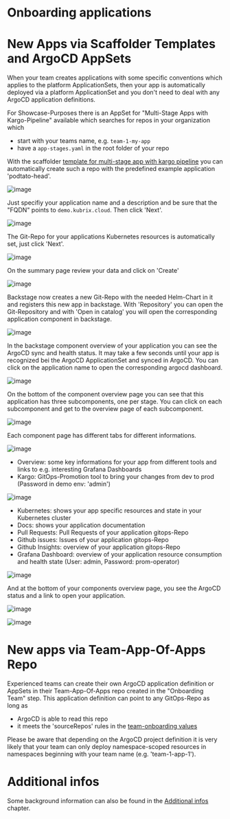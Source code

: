 # Onboarding applications

# New Apps via Scaffolder Templates and ArgoCD AppSets

When your team creates applications with some specific conventions which applies to the platform ApplicationSets, then your app is automatically deployed via a platform ApplicationSet and you don't need to deal with any ArgoCD application definitions.

For Showcase-Purposes there is an AppSet for "Multi-Stage Apps with Kargo-Pipeline" available which searches for repos in your organization which

* start with your teams name, e.g. `team-1-my-app`
* have a `app-stages.yaml` in the root folder of your repo

With the scaffolder [template for multi-stage app with kargo pipeline](https://backstage.demo.kubrix.cloud/create/templates/default/multi-stage-app-with-kargo-pipeline) you can automatically create such a repo with the predefined example application 'podtato-head'.

![image](img/app-onboarding-1.png)

Just specifiy your application name and a description and be sure that the "FQDN" points to `demo.kubrix.cloud`. Then click 'Next'.

![image](img/app-onboarding-2.png)

The Git-Repo for your applications Kubernetes resources is automatically set, just click 'Next'.

![image](img/app-onboarding-3.png)

On the summary page review your data and click on 'Create'

![image](img/app-onboarding-4.png)

Backstage now creates a new Git-Repo with the needed Helm-Chart in it and registers this new app in backstage. With 'Repository' you can open the Git-Repository and with 'Open in catalog' you will open the corresponding application component in backstage.

![image](img/app-onboarding-5.png)

In the backstage component overview of your application you can see the ArgoCD sync and health status. It may take a few seconds until your app is recognized bei the ArgoCD ApplicationSet and synced in ArgoCD. You can click on the application name to open the corresponding argocd dashboard.

![image](img/app-onboarding-6.png)

On the bottom of the component overview page you can see that this application has three subcomponents, one per stage.
You can click on each subcomponent and get to the overview page of each subcomponent.

![image](img/app-onboarding-7.png)

Each component page has different tabs for different informations.

![image](img/app-onboarding-8.png)

* Overview: some key informations for your app from different tools and links to e.g. interesting Grafana Dashboards
* Kargo: GitOps-Promotion tool to bring your changes from dev to prod (Password in demo env: 'admin')

![image](img/app-onboarding-10.png)

* Kubernetes: shows your app specific resources and state in your Kubernetes cluster
* Docs: shows your application documentation
* Pull Requests: Pull Requests of your application gitops-Repo
* Github issues: Issues of your application gitops-Repo
* Github Insights: overview of your application gitops-Repo
* Grafana Dashboard: overview of your application resource consumption and health state (User: admin, Password: prom-operator)

![image](img/app-onboarding-12.png)

And at the bottom of your components overview page, you see the ArgoCD status and a link to open your application.

![image](img/app-onboarding-9.png)

![image](img/app-onboarding-11.png)


# New apps via Team-App-Of-Apps Repo

Experienced teams can create their own ArgoCD application definition or AppSets in their Team-App-Of-Apps repo created in the "Onboarding Team" step.
This application definition can point to any GitOps-Repo as long as

* ArgoCD is able to read this repo
* it meets the 'sourceRepos' rules in the [team-onboarding values](https://github.com/kubriX-demo/kubriX-demo/blob/main/platform-apps/charts/team-onboarding/values-demo-metalstack.yaml)

Please be aware that depending on the ArgoCD project definition it is very likely that your team can only deploy namespace-scoped resources in namespaces beginning with your team name (e.g. 'team-1-app-1').


# Additional infos

Some background information can also be found in the [Additional infos](additional-infos.md) chapter.

